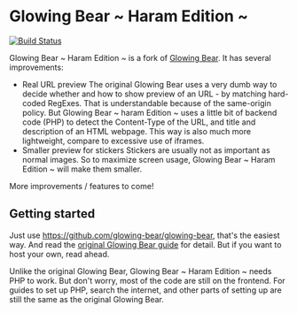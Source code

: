 # Glowing Bear ~ Haram Edition ~

[![Build Status](https://travis-ci.org/FiveYellowMice/glowing-bear.svg?branch=master)](https://travis-ci.org/FiveYellowMice/glowing-bear)

Glowing Bear ~ Haram Edition ~ is a fork of [Glowing Bear](https://github.com/glowing-bear/glowing-bear). It has several improvements:

- Real URL preview
  The original Glowing Bear uses a very dumb way to decide whether and how to show preview of an URL - by matching hard-coded RegExes. That is understandable because of the same-origin policy. But Glowing Bear ~ haram Edition ~ uses a little bit of backend code (PHP) to detect the Content-Type of the URL, and title and description of an HTML webpage. This way is also much more lightweight, compare to excessive use of iframes.
- Smaller preview for stickers
  Stickers are usually not as important as normal images. So to maximize screen usage, Glowing Bear ~ Haram Edition ~ will make them smaller.

More improvements / features to come!

## Getting started

Just use <https://github.com/glowing-bear/glowing-bear>, that's the easiest way. And read the [original Glowing Bear guide](https://github.com/glowing-bear/glowing-bear#readme) for detail. But if you want to host your own, read ahead.

Unlike the original Glowing Bear, Glowing Bear ~ Haram Edition ~ needs PHP to work. But don't worry, most of the code are still on the frontend. For guides to set up PHP, search the internet, and other parts of setting up are still the same as the original Glowing Bear.
